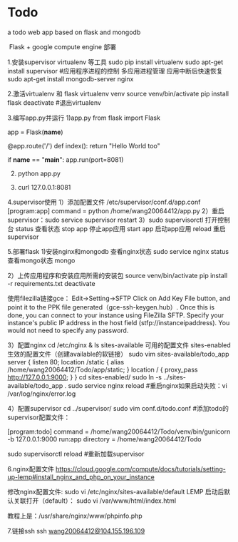 Todo
======
a todo web app based on flask and mongodb


﻿ Flask + google compute engine 部署

1.安装supervisor virtualenv 等工具
sudo pip install virtualenv
sudo apt-get install supervisor #应用程序进程的控制 多应用进程管理 应用中断后快速恢复
sudo apt-get install mongodb-server nginx

2.激活virtualenv 和 flask
virtualenv venv
source venv/bin/activate
pip install flask
deactivate #退出virtualenv

3.编写app.py并运行
1)app.py
from flask import Flask

app = Flask(__name__)

@app.route('/')
def index():
    return "Hello World too"

if __name__ == "__main__":
    app.run(port=8081)

2) python app.py

3) curl 127.0.0.1:8081

4.supervisor使用
1）添加配置文件 /etc/supervisor/conf.d/app.conf
[program:app]
command = python /home/wang20064412/app.py
2）重启supervisor：sudo service supervisor restart
3）sudo supervisorctl 打开控制台
status 查看状态
stop app 停止app应用
start app 启动app应用
reload 重启supervisor

5.部署flask
1)安装nginx和mongodb
查看nginx状态 sudo service nginx status
查看mongo状态 mongo

2）上传应用程序和安装应用所需的安装包
source venv/bin/activate
pip install -r requirements.txt
deactivate

使用filezilla链接gce：
Edit→Setting→SFTP
Click on Add Key File button, and point it to the PPK file generated（gce-ssh-keygen.hub）.
Once this is done, you can connect to your instance using FileZilla SFTP. Specify your instance's public IP address in the host field (stfp://instanceipaddress). You would not need to specify any password.

3）配置nginx
cd  /etc/nginx & ls
sites-available 可用的配置文件
sites-enabled  生效的配置文件（创建available的软链接）
sudo vim sites-available/todo_app
server {
    listen 80;
    location /static {
        alias /home/wang20064412/Todo/app/static;
    }
    location / {
        proxy_pass http://127.0.0.1:9000;
    }
}
cd sites-enabled/
sudo ln -s ../sites-available/todo_app .
sudo service nginx reload #重启nginx如果启动失败：vi /var/log/nginx/error.log

4）配置supervisor
cd ../supervisor/
sudo vim conf.d/todo.conf #添加todo的supervisor配置文件：

[program:todo]
command = /home/wang20064412/Todo/venv/bin/gunicorn -b 127.0.0.1:9000 run:app
directory = /home/wang20064412/Todo

sudo supervisorctl
reload #重新加载supervisor

6.nginx配置文件
https://cloud.google.com/compute/docs/tutorials/setting-up-lemp#install_nginx_and_php_on_your_instance

修改nginx配置文件:
sudo vi /etc/nginx/sites-available/default
LEMP 启动后默认关联打开（default）：
sudo vi /var/www/html/index.html

教程上是：/usr/share/nginx/www/phpinfo.php

7.链接ssh
ssh wang20064412@104.155.196.109


